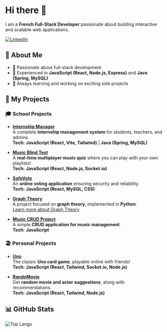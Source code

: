 # Hi there 👋  

I am a **French Full-Stack Developer** passionate about building interactive and scalable web applications.  

<a href="https://www.linkedin.com/in/malo-le-corvec-6ab98019a/">
  <img src="https://img.shields.io/badge/LinkedIn-0077B5?style=for-the-badge&logo=linkedin&logoColor=white" alt="LinkedIn" />
</a>  

## 🚀 About Me  
- 🔹 Passionate about full-stack development  
- 🔹 Experienced in **JavaScript (React, Node.js, Express)** and **Java (Spring, MySQL)**  
- 🔹 Always learning and working on exciting side projects  


## 📌 My Projects  

### 🎓 School Projects  

- **[Internship Manager](https://github.com/Malo-LC/AdvancedProgrammingM2)**  
  A complete **internship management system** for students, teachers, and admins.  
  **Tech:** **JavaScript (React, Vite, Tailwind)** | **Java (Spring, MySQL)**  

- **[Music Blind Test](https://github.com/Malo-LC/BlindTest)**  
  A **real-time multiplayer music quiz** where you can play with your own playlists!  
  **Tech:** **JavaScript (React, Node.js, Socket.io)**  

- **[SafeVote](https://github.com/Malo-LC/SafeVote)**  
  An **online voting application** ensuring security and reliability.  
  **Tech:** **JavaScript (React, MySQL, CSS)**  

- **[Graph Theory](https://github.com/Malo-LC/TheorieGraphe)**  
  A project focused on **graph theory**, implemented in **Python**.  
  [Learn more about Graph Theory](https://en.wikipedia.org/wiki/Graph_theory)  

- **[Music CRUD Project](https://github.com/vsb-js/project-02-2021-winter-Malo-LC)**  
  A simple **CRUD application for music management**.  
  **Tech:** **JavaScript**  

### 🏖 Personal Projects  

- **[Uno](https://github.com/VengaGames/Uno)**  
  The classic **Uno card game**, playable online with friends!  
  **Tech:** **JavaScript (React, Tailwind, Socket.io, Node.js)**  

- **[RandoMovie](https://github.com/Malo-LC/RandomMovie)**  
  Get **random movie and actor suggestions**, along with recommendations.  
  **Tech:** **JavaScript (React, Tailwind, Node.js)**  

## 📊 GitHub Stats  

![Top Langs](https://github-readme-stats.vercel.app/api?username=Malo-LC&show_icons=true&hide=contribs,prs&cache_seconds=86400&theme=nord)  
